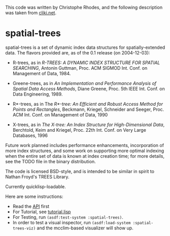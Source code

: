 This code was written by Christophe Rhodes, and the following
description was taken from
[cliki.net](http://www.cliki.net/spatial-trees).

spatial-trees
=============

spatial-trees is a set of dynamic index data structures for
spatially-extended data. The flavors provided are, as of the 0.1
release (on 2004-12-03):

* R-trees, as in _R-TREES: A DYNAMIC INDEX STRUCTURE FOR SPATIAL
  SEARCHING_, Antonin Guttman, Proc. ACM SIGMOD Int. Conf. on
  Management of Data, 1984.
  
* Greene-trees, as in _An Implementation and Performance Analysis of
  Spatial Data Access Methods_, Diane Greene, Proc. 5th IEEE
  Int. Conf. on Data Engineering, 1989.
  
* R*-trees, as in The _R*-tree: An Efficient and Robust Access Method
  for Points and Rectangles_, Beckmann, Kriegel, Schneider and Seeger,
  Proc. ACM Int. Conf. on Management of Data, 1990
  
* X-trees, as in _The X-tree: An Index Structure for High-Dimensional
  Data_, Berchtold, Keim and Kriegel, Proc. 22th Int. Conf. on Very
  Large Databases, 1996

Future work planned includes performance enhancements, incorporation
of more index structures, and some work on supporting more optimal
indexing when the entire set of data is known at index creation time;
for more details, see the TODO file in the binary distribution.

The code is licensed BSD-style, and is intended to be similar in
spirit to Nathan Froyd's TREES Library.

Currently quicklisp-loadable.

Here are some instructions:

* Read the [API](./api.org) first
* For Tutorial, see [tutorial.lisp](./tutorial.lisp)
* For Testing, run `(asdf:test-system :spatial-trees)`.
* In order to test a visual inspector, run  `(asdf:load-system
  :spatial-trees-viz)` and the mcclim-based visualizer will show up.


